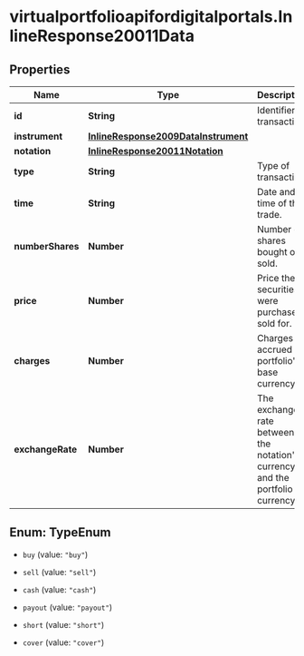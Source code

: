 # virtualportfolioapifordigitalportals.InlineResponse20011Data

## Properties

Name | Type | Description | Notes
------------ | ------------- | ------------- | -------------
**id** | **String** | Identifier of transaction. | [optional] 
**instrument** | [**InlineResponse2009DataInstrument**](InlineResponse2009DataInstrument.md) |  | [optional] 
**notation** | [**InlineResponse20011Notation**](InlineResponse20011Notation.md) |  | [optional] 
**type** | **String** | Type of transaction | [optional] 
**time** | **String** | Date and time of the trade. | [optional] 
**numberShares** | **Number** | Number of shares bought or sold. | [optional] 
**price** | **Number** | Price the securities were purchased / sold for. | [optional] 
**charges** | **Number** | Charges accrued in portfolio&#39;s base currency. | [optional] 
**exchangeRate** | **Number** | The exchange rate between the notation&#39;s currency and the portfolio currency. | [optional] 



## Enum: TypeEnum


* `buy` (value: `"buy"`)

* `sell` (value: `"sell"`)

* `cash` (value: `"cash"`)

* `payout` (value: `"payout"`)

* `short` (value: `"short"`)

* `cover` (value: `"cover"`)




